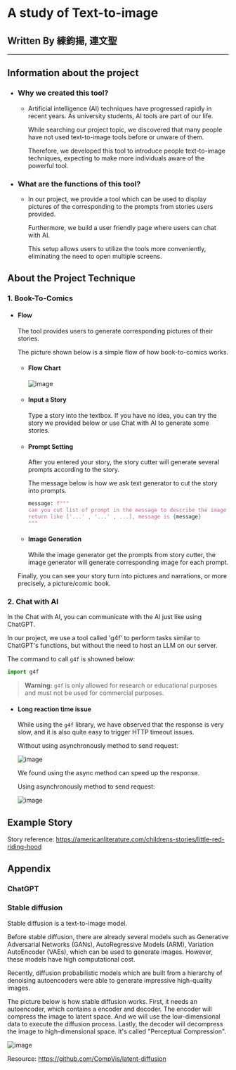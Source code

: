 # A study of Text-to-image
## Written By 練鈞揚, 連文聖

---

## Information about the project 
- ### Why we created this tool? 
  - Artificial intelligence (AI) techniques have progressed rapidly in recent years. As university students, AI tools are part of our life. 
  
    While searching our project topic, we discovered that many people have not used text-to-image tools before or unware of them. 
    
    Therefore, we developed this tool to introduce people text-to-image techniques, expecting to make more individuals aware of the powerful tool.
- ### What are the functions of this tool?
  - In our project, we provide a tool which can be used to display pictures of the corresponding to the prompts from stories users provided. 
   
    Furthermore, we build a user friendly page where users can chat with AI. 
    
    This setup allows users to utilize the tools more conveniently, eliminating the need to open multiple screens.

## About the Project Technique
### 1. Book-To-Comics
- #### Flow 
    The tool provides users to generate corresponding pictures of their stories. 
    
    The picture shown below is a simple flow of how book-to-comics works.
    - #### Flow Chart
        ![image](/book%20to%20comic%20flow.png)
    - #### Input a Story
        Type a story into the textbox. If you have no idea, you can try the story we provided below or use Chat with AI to generate some stories. 
    - #### Prompt Setting 
        After you entered your story, the story cutter will generate several prompts according to the story. 
        
        The message below is how we ask text generator to cut the story into prompts.
        ```python
        message: f"""
        can you cut list of prompt in the message to describe the image how to look like,
        return like ['...' , '...' , ...], message is {message}
        """
        ```
    - #### Image Generation
        While the image generator get the prompts from story cutter, the image generator will generate corresponding image for each prompt.
    
    Finally, you can see your story turn into pictures and narrations, or more precisely, a picture/comic book.

### 2. Chat with AI
In the Chat with AI, you can communicate with the AI just like using ChatGPT. 

In our project, we use a tool called 'g4f' to perform tasks similar to ChatGPT's functions, but without the need to host an LLM on our server.

The command to call `g4f` is showned below:
```python
import g4f
```
> **Warning:** `g4f` is only allowed for research or educational purposes and must not be used for commercial purposes.

- #### Long reaction time issue
    While using the `g4f` library, we have observed that the response is very slow, and it is also quite easy to trigger HTTP timeout issues.

    Without using asynchronously method to send request:
    
    ![image](/long%20reaction%20time%20origin.png)

    We found using the async method can speed up the response.

    Using asynchronously method to send request:
    
    ![image](/long%20reaction%20time%20improve.png)

## Example Story
<!-- ## Example Story
```
Once upon a time there was a dear little girl who was loved by every one who looked at her, but most of all by her grandmother, and there was nothing that she would not have given to the child. Once she gave her a little cap of red velvet, which suited her so well that she would never wear anything else. So she was always called Little Red Riding Hood.

One day her mother said to her, "Come, Little Red Riding Hood, here is a piece of cake and a bottle of wine. Take them to your grandmother, she is ill and weak, and they will do her good. Set out before it gets hot, and when you are going, walk nicely and quietly and do not run off the path, or you may fall and break the bottle, and then your grandmother will get nothing. And when you go into her room, don't forget to say, good-morning, and don't peep into every corner before you do it."
``` -->
Story reference: https://americanliterature.com/childrens-stories/little-red-riding-hood

<!-- 
```python 
import g4f
``` -->

## Appendix
### ChatGPT

### Stable diffusion
Stable diffusion is a text-to-image model.

Before stable diffusion, there are already several models such as Generative Adversarial Networks (GANs), AutoRegressive Models (ARM), Variation AutoEncoder (VAEs), which can be used to generate images. However, these models have high computational cost.

Recently, diffusion probabilistic models which are built from a hierarchy of denoising autoencoders were able to generate impressive high-quality images.

The picture below is how stable diffusion works. First, it needs an autoencoder, which contains a encoder and decoder. The encoder will compress the image to latent space. And we will use the low-dimensional data to execute the diffusion process. Lastly, the decoder will decompress the image to high-dimensional space. It's called "Perceptual Compression".

![image](/stable_diffusion.png)

Resource: https://github.com/CompVis/latent-diffusion
